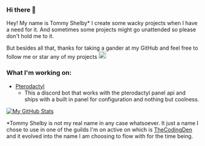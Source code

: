 ### Hi there 👋

Hey! My name is Tommy Shelby* I create some wacky projects when I have a need for it. And sometimes some projects might go unattended so please don't hold me to it.

But besides all that, thanks for taking a gander at my GitHub and feel free to follow me or star any of my projects <img src="https://cdn.discordapp.com/emojis/738118274067464293.gif?v=1" width="20">

### What I'm working on:
- [Pterodactyl](https://github.com/tommyshelby9121/pterodactyl/blob/master)
    - This a discord bot that works with the pterodactyl panel api and ships with a built in panel for configuration and nothing but coolness.

[![My GitHub Stats](https://github-readme-stats.vercel.app/api?username=tommyshelby9121&show_icons=true)]()

<!--
- 🔭 I’m currently working on ...
- 🌱 I’m currently learning ...
- 👯 I’m looking to collaborate on ...
- 🤔 I’m looking for help with ...
- 💬 Ask me about ...
- 📫 How to reach me: ...
- 😄 Pronouns: ...
- ⚡ Fun fact: ...
-->

\*Tommy Shelby is not my real name in any case whatsoever. It just a name I chose to use in one of the guilds I'm on active on which is [TheCodingDen](https://discord.gg/code) and it evolved into the name I am choosing to flow with for the time being.